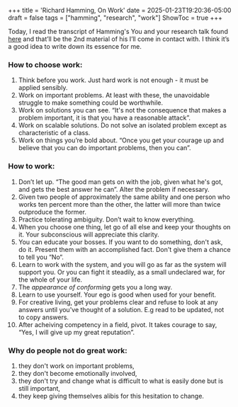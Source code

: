 +++
title = 'Richard Hamming, On Work'
date = 2025-01-23T19:20:36-05:00
draft = false
tags = ["hamming", "research", "work"]
ShowToc = true
+++


Today, I read the transcript of Hamming's You and your research talk found [here](https://www.cs.virginia.edu/~robins/YouAndYourResearch.html) and that’ll be the 2nd material of his I’ll come in contact with. I think it’s a good idea to write down its essence for me.

### How to choose work:
1. Think before you work. Just hard work is not enough - it must be applied sensibly.
2. Work on important problems. At least with these, the unavoidable struggle to make something could be worthwhile.
3. Work on solutions you can see. “It's not the consequence that makes a problem important, it is that you have a reasonable attack”. 
4. Work on scalable solutions. Do not solve an isolated problem except as characteristic of a class.
5. Work on things you’re bold about. “Once you get your courage up and believe that you can do important problems, then you can”.  

### How to work:
1. Don’t let up. “The good man gets on with the job, given what he's got, and gets the best answer he can”. Alter the problem if necessary. 
2. Given two people of approximately the same ability and one person who works ten percent more than the other, the latter will more than twice outproduce the former.
3. Practice tolerating ambiguity. Don’t wait to know everything.
4. When you choose one thing, let go of all else and keep your thoughts on it. Your subconscious will appreciate this clarity.
5. You can educate your bosses. If you want to do something, don't ask, do it. Present them with an accomplished fact. Don't give them a chance to tell you “No“.
6. Learn to work with the system, and you will go as far as the system will support you. Or you can fight it steadily, as a small undeclared war, for the whole of your life.
7. The *appearance of conforming* gets you a long way. 
8. Learn to use yourself. Your ego is good when used for your benefit. 
9. For creative living, get your problems clear and refuse to look at any answers until you've thought of a solution. E.g read to be updated, not to copy answers. 
10. After acheiving competency in a field, pivot. It takes courage to say, “Yes, I will give up my great reputation”.



### Why do people not do great work:
1. they don't work on important problems, 
2. they don't become emotionally involved, 
3. they don't try and change what is difficult to what is easily done but is still important,
4. they keep giving themselves alibis for this hesitation to change.
